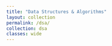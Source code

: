 ```yaml
---
title: "Data Structures & Algorithms"
layout: collection
permalink: /dsa/
collection: dsa
classes: wide
---
```

